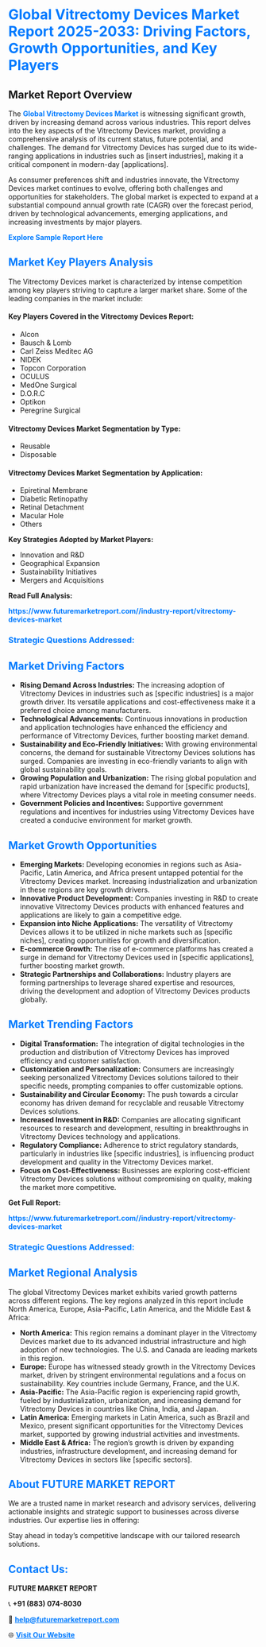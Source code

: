<h1 style="color: #007BFF;">Global Vitrectomy Devices Market Report 2025-2033: Driving Factors, Growth Opportunities, and Key Players</h1>

<section id="overview">
<h2>Market Report Overview</h2>
<p>The <a href="https://www.futuremarketreport.com//industry-report/vitrectomy-devices-market" style="color: #007BFF; text-decoration: none;"><strong>Global Vitrectomy Devices Market</strong></a> is witnessing significant growth, driven by increasing demand across various industries. This report delves into the key aspects of the Vitrectomy Devices market, providing a comprehensive analysis of its current status, future potential, and challenges. The demand for Vitrectomy Devices has surged due to its wide-ranging applications in industries such as [insert industries], making it a critical component in modern-day [applications].</p>
<p>As consumer preferences shift and industries innovate, the Vitrectomy Devices market continues to evolve, offering both challenges and opportunities for stakeholders. The global market is expected to expand at a substantial compound annual growth rate (CAGR) over the forecast period, driven by technological advancements, emerging applications, and increasing investments by major players.</p>
</section>

<section id="overview">
<p><a href="https://www.futuremarketreport.com//request-sample/reportId=84065" style="color: #007BFF; text-decoration: none;"><strong>Explore Sample Report Here</strong></a></p>
</section>

<section id="key-players">
<h2 style="color: #007BFF;">Market Key Players Analysis</h2>
<p>The Vitrectomy Devices market is characterized by intense competition among key players striving to capture a larger market share. Some of the leading companies in the market include:</p>
<h4>Key Players Covered in the Vitrectomy Devices Report:</h4>
<ul><li>Alcon</li><li>Bausch &amp; Lomb</li><li>Carl Zeiss Meditec AG</li><li>NIDEK</li><li>Topcon Corporation</li><li>OCULUS</li><li>MedOne Surgical</li><li>D.O.R.C</li><li>Optikon</li><li>Peregrine Surgical</li></ul>
<h4>Vitrectomy Devices Market Segmentation by Type:</h4>
<ul><li>Reusable</li><li>Disposable</li></ul>

<h4>Vitrectomy Devices Market Segmentation by Application:</h4>
<ul><li>Epiretinal Membrane</li><li>Diabetic Retinopathy</li><li>Retinal Detachment</li><li>Macular Hole</li><li>Others</li></ul>
<p><strong>Key Strategies Adopted by Market Players:</strong></p>
<ul>
<li>Innovation and R&D</li>
<li>Geographical Expansion</li>
<li>Sustainability Initiatives</li>
<li>Mergers and Acquisitions</li>
</ul>
</section>

<section>
<p><strong>Read Full Analysis: </strong></p><a href="https://www.futuremarketreport.com//industry-report/vitrectomy-devices-market" style="color: #007BFF; text-decoration: none;"><strong>https://www.futuremarketreport.com//industry-report/vitrectomy-devices-market</strong></a>
<h3 style="color: #007BFF;">Strategic Questions Addressed:</h3>
</section>

<section id="driving-factors">
<h2 style="color: #007BFF;">Market Driving Factors</h2>
<ul>
<li><strong>Rising Demand Across Industries:</strong> The increasing adoption of Vitrectomy Devices in industries such as [specific industries] is a major growth driver. Its versatile applications and cost-effectiveness make it a preferred choice among manufacturers.</li>
<li><strong>Technological Advancements:</strong> Continuous innovations in production and application technologies have enhanced the efficiency and performance of Vitrectomy Devices, further boosting market demand.</li>
<li><strong>Sustainability and Eco-Friendly Initiatives:</strong> With growing environmental concerns, the demand for sustainable Vitrectomy Devices solutions has surged. Companies are investing in eco-friendly variants to align with global sustainability goals.</li>
<li><strong>Growing Population and Urbanization:</strong> The rising global population and rapid urbanization have increased the demand for [specific products], where Vitrectomy Devices plays a vital role in meeting consumer needs.</li>
<li><strong>Government Policies and Incentives:</strong> Supportive government regulations and incentives for industries using Vitrectomy Devices have created a conducive environment for market growth.</li>
</ul>
</section>

<section id="growth-opportunities">
<h2 style="color: #007BFF;">Market Growth Opportunities</h2>
<ul>
<li><strong>Emerging Markets:</strong> Developing economies in regions such as Asia-Pacific, Latin America, and Africa present untapped potential for the Vitrectomy Devices market. Increasing industrialization and urbanization in these regions are key growth drivers.</li>
<li><strong>Innovative Product Development:</strong> Companies investing in R&D to create innovative Vitrectomy Devices products with enhanced features and applications are likely to gain a competitive edge.</li>
<li><strong>Expansion into Niche Applications:</strong> The versatility of Vitrectomy Devices allows it to be utilized in niche markets such as [specific niches], creating opportunities for growth and diversification.</li>
<li><strong>E-commerce Growth:</strong> The rise of e-commerce platforms has created a surge in demand for Vitrectomy Devices used in [specific applications], further boosting market growth.</li>
<li><strong>Strategic Partnerships and Collaborations:</strong> Industry players are forming partnerships to leverage shared expertise and resources, driving the development and adoption of Vitrectomy Devices products globally.</li>
</ul>
</section>

<section id="trending-factors">
<h2 style="color: #007BFF;">Market Trending Factors</h2>
<ul>
<li><strong>Digital Transformation:</strong> The integration of digital technologies in the production and distribution of Vitrectomy Devices has improved efficiency and customer satisfaction.</li>
<li><strong>Customization and Personalization:</strong> Consumers are increasingly seeking personalized Vitrectomy Devices solutions tailored to their specific needs, prompting companies to offer customizable options.</li>
<li><strong>Sustainability and Circular Economy:</strong> The push towards a circular economy has driven demand for recyclable and reusable Vitrectomy Devices solutions.</li>
<li><strong>Increased Investment in R&D:</strong> Companies are allocating significant resources to research and development, resulting in breakthroughs in Vitrectomy Devices technology and applications.</li>
<li><strong>Regulatory Compliance:</strong> Adherence to strict regulatory standards, particularly in industries like [specific industries], is influencing product development and quality in the Vitrectomy Devices market.</li>
<li><strong>Focus on Cost-Effectiveness:</strong> Businesses are exploring cost-efficient Vitrectomy Devices solutions without compromising on quality, making the market more competitive.</li>
</ul>
</section>

<section>
<p><strong>Get Full Report: </strong></p><a href="https://www.futuremarketreport.com//industry-report/vitrectomy-devices-market" style="color: #007BFF; text-decoration: none;"><strong>https://www.futuremarketreport.com//industry-report/vitrectomy-devices-market</strong></a>
<h3 style="color: #007BFF;">Strategic Questions Addressed:</h3>
</section>


<section id="regional-analysis">
<h2 style="color: #007BFF;">Market Regional Analysis</h2>
<p>The global Vitrectomy Devices market exhibits varied growth patterns across different regions. The key regions analyzed in this report include North America, Europe, Asia-Pacific, Latin America, and the Middle East & Africa:</p>
<ul>
<li><strong>North America:</strong> This region remains a dominant player in the Vitrectomy Devices market due to its advanced industrial infrastructure and high adoption of new technologies. The U.S. and Canada are leading markets in this region.</li>
<li><strong>Europe:</strong> Europe has witnessed steady growth in the Vitrectomy Devices market, driven by stringent environmental regulations and a focus on sustainability. Key countries include Germany, France, and the U.K.</li>
<li><strong>Asia-Pacific:</strong> The Asia-Pacific region is experiencing rapid growth, fueled by industrialization, urbanization, and increasing demand for Vitrectomy Devices in countries like China, India, and Japan.</li>
<li><strong>Latin America:</strong> Emerging markets in Latin America, such as Brazil and Mexico, present significant opportunities for the Vitrectomy Devices market, supported by growing industrial activities and investments.</li>
<li><strong>Middle East & Africa:</strong> The region’s growth is driven by expanding industries, infrastructure development, and increasing demand for Vitrectomy Devices in sectors like [specific sectors].</li>
</ul>
</section>

<footer>
<h2 style="color: #007BFF;">About FUTURE MARKET REPORT</h2>
<p>We are a trusted name in market research and advisory services, delivering actionable insights and strategic support to businesses across diverse industries. Our expertise lies in offering:</p>

<p>Stay ahead in today’s competitive landscape with our tailored research solutions.</p>

<h2 style="color: #007BFF;">Contact Us:</h2>
<p><strong>FUTURE MARKET REPORT</strong></p>
<p>📞 <strong>+91 (883) 074-8030</strong></p>
<p>📧 <strong><a href="mailto:help@futuremarketreport.com" style="color: #007BFF;">help@futuremarketreport.com</a></strong></p>
<p>🌐 <strong><a href="https://www.futuremarketreport.com/" style="color: #007BFF;">Visit Our Website</a></strong></p>
</footer>